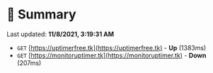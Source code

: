 # 📖 Summary
Last updated: **11/8/2021, 3:19:31 AM**

- `GET` [https://uptimerfree.tk](https://uptimerfree.tk) - **Up** (1383ms)
- `GET` [https://monitoruptimer.tk](https://monitoruptimer.tk) - **Down** (207ms)
